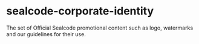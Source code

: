 # sealcode-corporate-identity
The set of Official Sealcode promotional content such as logo, watermarks and our guidelines for their use.

